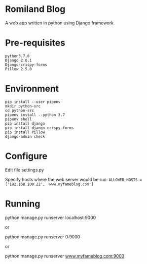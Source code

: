 
# **Romiland Blog**
A web app written in python using Django framework.

# **Pre-requisites**
```
python3.7.0
Django 2.0.1
Django-crispy-forms
Pillow 2.5.0
```

# **Environment**
```
pip install --user pipenv
mkdir python-src
cd python-src
pipenv install --python 3.7
pipenv shell
pip install django
pip install django-crispy-forms
pip install Pillow
django-admin check
```

# **Configure**
Edit file settings.py

Specify hosts where the web server would be run:
`ALLOWED_HOSTS = ['192.168.100.22', 'www.myfameblog.com']`

# **Running**
python manage.py runserver localhost:9000

or 

python manage.py runserver 0:9000

or

python manage.py runserver www.myfameblog.com:9000
